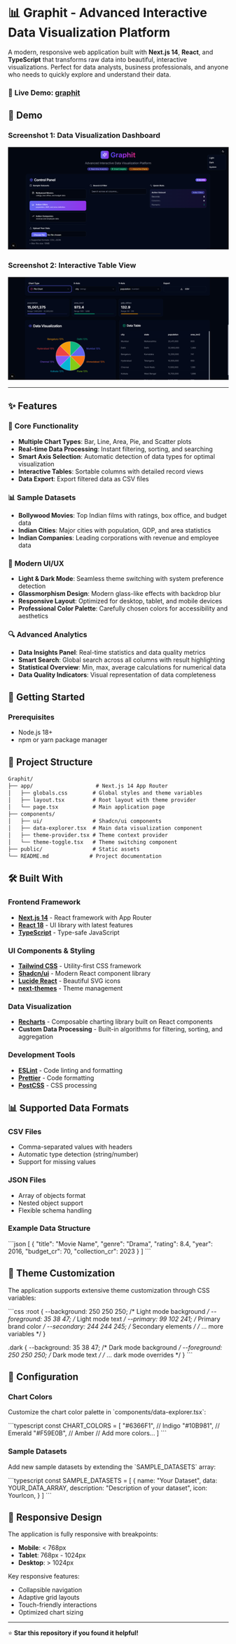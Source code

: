 # 📊 Graphit - Advanced Interactive Data Visualization Platform

A modern, responsive web application built with **Next.js 14**, **React**, and **TypeScript** that transforms raw data into beautiful, interactive visualizations. Perfect for data analysts, business professionals, and anyone who needs to quickly explore and understand their data.

### 🚀 **Live Demo**: [graphit](https://graphit-eta.vercel.app/)


## 🎥 Demo

### Screenshot 1: Data Visualization Dashboard  
![Data Visualization Dashboard](public/graphit1.png)

### Screenshot 2: Interactive Table View  
![Interactive Table View](public/graphit2.png)



---
## ✨ Features

### 🎯 **Core Functionality**
- **Multiple Chart Types**: Bar, Line, Area, Pie, and Scatter plots
- **Real-time Data Processing**: Instant filtering, sorting, and searching
- **Smart Axis Selection**: Automatic detection of data types for optimal visualization
- **Interactive Tables**: Sortable columns with detailed record views
- **Data Export**: Export filtered data as CSV files

### 📊 **Sample Datasets**
- **Bollywood Movies**: Top Indian films with ratings, box office, and budget data
- **Indian Cities**: Major cities with population, GDP, and area statistics  
- **Indian Companies**: Leading corporations with revenue and employee data

### 🎨 **Modern UI/UX**
- **Light & Dark Mode**: Seamless theme switching with system preference detection
- **Glassmorphism Design**: Modern glass-like effects with backdrop blur
- **Responsive Layout**: Optimized for desktop, tablet, and mobile devices
- **Professional Color Palette**: Carefully chosen colors for accessibility and aesthetics

### 🔍 **Advanced Analytics**
- **Data Insights Panel**: Real-time statistics and data quality metrics
- **Smart Search**: Global search across all columns with result highlighting
- **Statistical Overview**: Min, max, average calculations for numerical data
- **Data Quality Indicators**: Visual representation of data completeness

## 🚀 Getting Started

### Prerequisites
- Node.js 18+ 
- npm or yarn package manager


## 📁 Project Structure

```
Graphit/
├── app/                    # Next.js 14 App Router
│   ├── globals.css        # Global styles and theme variables
│   ├── layout.tsx         # Root layout with theme provider
│   └── page.tsx           # Main application page
├── components/
│   ├── ui/                # Shadcn/ui components
│   ├── data-explorer.tsx  # Main data visualization component
│   ├── theme-provider.tsx # Theme context provider
│   └── theme-toggle.tsx   # Theme switching component
├── public/                # Static assets
└── README.md             # Project documentation
```

## 🛠️ Built With

### **Frontend Framework**
- **[Next.js 14](https://nextjs.org/)** - React framework with App Router
- **[React 18](https://reactjs.org/)** - UI library with latest features
- **[TypeScript](https://www.typescriptlang.org/)** - Type-safe JavaScript

### **UI Components & Styling**
- **[Tailwind CSS](https://tailwindcss.com/)** - Utility-first CSS framework
- **[Shadcn/ui](https://ui.shadcn.com/)** - Modern React component library
- **[Lucide React](https://lucide.dev/)** - Beautiful SVG icons
- **[next-themes](https://github.com/pacocoursey/next-themes)** - Theme management

### **Data Visualization**
- **[Recharts](https://recharts.org/)** - Composable charting library built on React components
- **Custom Data Processing** - Built-in algorithms for filtering, sorting, and aggregation

### **Development Tools**
- **[ESLint](https://eslint.org/)** - Code linting and formatting
- **[Prettier](https://prettier.io/)** - Code formatting
- **[PostCSS](https://postcss.org/)** - CSS processing

## 📊 Supported Data Formats

### **CSV Files**
- Comma-separated values with headers
- Automatic type detection (string/number)
- Support for missing values

### **JSON Files**
- Array of objects format
- Nested object support
- Flexible schema handling

### **Example Data Structure**
\`\`\`json
[
  {
    "title": "Movie Name",
    "genre": "Drama",
    "rating": 8.4,
    "year": 2016,
    "budget_cr": 70,
    "collection_cr": 2023
  }
]
\`\`\`

## 🎨 Theme Customization

The application supports extensive theme customization through CSS variables:

\`\`\`css
:root {
  --background: 250 250 250;    /* Light mode background */
  --foreground: 35 38 47;       /* Light mode text */
  --primary: 99 102 241;        /* Primary brand color */
  --secondary: 244 244 245;     /* Secondary elements */
  /* ... more variables */
}

.dark {
  --background: 35 38 47;       /* Dark mode background */
  --foreground: 250 250 250;    /* Dark mode text */
  /* ... dark mode overrides */
}
\`\`\`

## 🔧 Configuration

### **Chart Colors**
Customize the chart color palette in \`components/data-explorer.tsx\`:

\`\`\`typescript
const CHART_COLORS = [
  "#6366F1", // Indigo
  "#10B981", // Emerald
  "#F59E0B", // Amber
  // Add more colors...
]
\`\`\`

### **Sample Datasets**
Add new sample datasets by extending the \`SAMPLE_DATASETS\` array:

\`\`\`typescript
const SAMPLE_DATASETS = [
  {
    name: "Your Dataset",
    data: YOUR_DATA_ARRAY,
    description: "Description of your dataset",
    icon: YourIcon,
  }
]
\`\`\`

## 📱 Responsive Design

The application is fully responsive with breakpoints:
- **Mobile**: < 768px
- **Tablet**: 768px - 1024px  
- **Desktop**: > 1024px

Key responsive features:
- Collapsible navigation
- Adaptive grid layouts
- Touch-friendly interactions
- Optimized chart sizing

---

⭐ **Star this repository if you found it helpful!**
